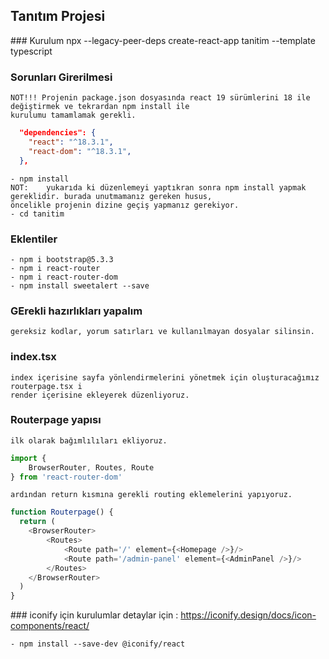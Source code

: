 ## Tanıtım Projesi

### Kurulum 
    npx --legacy-peer-deps create-react-app tanitim --template typescript
### Sorunları Girerilmesi
    NOT!!! Projenin package.json dosyasında react 19 sürümlerini 18 ile değiştirmek ve tekrardan npm install ile 
    kurulumu tamamlamak gerekli.
```json
  "dependencies": {  
    "react": "^18.3.1",
    "react-dom": "^18.3.1",   
  },
```
    - npm install
    NOT:    yukarıda ki düzenlemeyi yaptıkran sonra npm install yapmak gereklidir. burada unutmamanız gereken husus,
    öncelikle projenin dizine geçiş yapmanız gerekiyor.
    - cd tanitim
### Eklentiler

    - npm i bootstrap@5.3.3
    - npm i react-router
    - npm i react-router-dom
    - npm install sweetalert --save

### GErekli hazırlıkları yapalım

    gereksiz kodlar, yorum satırları ve kullanılmayan dosyalar silinsin.

### index.tsx

    index içerisine sayfa yönlendirmelerini yönetmek için oluşturacağımız routerpage.tsx i
    render içerisine ekleyerek düzenliyoruz.

### Routerpage yapısı

    ilk olarak bağımlılıları ekliyoruz.
``` javascript
import {
    BrowserRouter, Routes, Route
} from 'react-router-dom'
```
    ardından return kısmına gerekli routing eklemelerini yapıyoruz.


```javascript
function Routerpage() {
  return (
    <BrowserRouter>
        <Routes>
            <Route path='/' element={<Homepage />}/>
            <Route path='/admin-panel' element={<AdminPanel />}/>                
        </Routes>
    </BrowserRouter>
  )
}
```

### iconify için kurulumlar
    detaylar için : https://iconify.design/docs/icon-components/react/

    - npm install --save-dev @iconify/react



